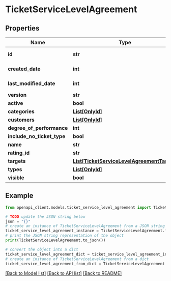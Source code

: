# TicketServiceLevelAgreement


## Properties

Name | Type | Description | Notes
------------ | ------------- | ------------- | -------------
**id** | **str** |  | [optional] [readonly] 
**created_date** | **int** |  | [optional] [readonly] 
**last_modified_date** | **int** |  | [optional] [readonly] 
**version** | **str** |  | [optional] 
**active** | **bool** |  | [optional] 
**categories** | [**List[OnlyId]**](OnlyId.md) |  | [optional] 
**customers** | [**List[OnlyId]**](OnlyId.md) |  | [optional] 
**degree_of_performance** | **int** |  | [optional] 
**include_no_ticket_type** | **bool** |  | [optional] 
**name** | **str** |  | [optional] 
**rating_id** | **str** |  | [optional] 
**targets** | [**List[TicketServiceLevelAgreementTarget]**](TicketServiceLevelAgreementTarget.md) |  | [optional] 
**types** | [**List[OnlyId]**](OnlyId.md) |  | [optional] 
**visible** | **bool** |  | [optional] 

## Example

```python
from openapi_client.models.ticket_service_level_agreement import TicketServiceLevelAgreement

# TODO update the JSON string below
json = "{}"
# create an instance of TicketServiceLevelAgreement from a JSON string
ticket_service_level_agreement_instance = TicketServiceLevelAgreement.from_json(json)
# print the JSON string representation of the object
print(TicketServiceLevelAgreement.to_json())

# convert the object into a dict
ticket_service_level_agreement_dict = ticket_service_level_agreement_instance.to_dict()
# create an instance of TicketServiceLevelAgreement from a dict
ticket_service_level_agreement_from_dict = TicketServiceLevelAgreement.from_dict(ticket_service_level_agreement_dict)
```
[[Back to Model list]](../README.md#documentation-for-models) [[Back to API list]](../README.md#documentation-for-api-endpoints) [[Back to README]](../README.md)


